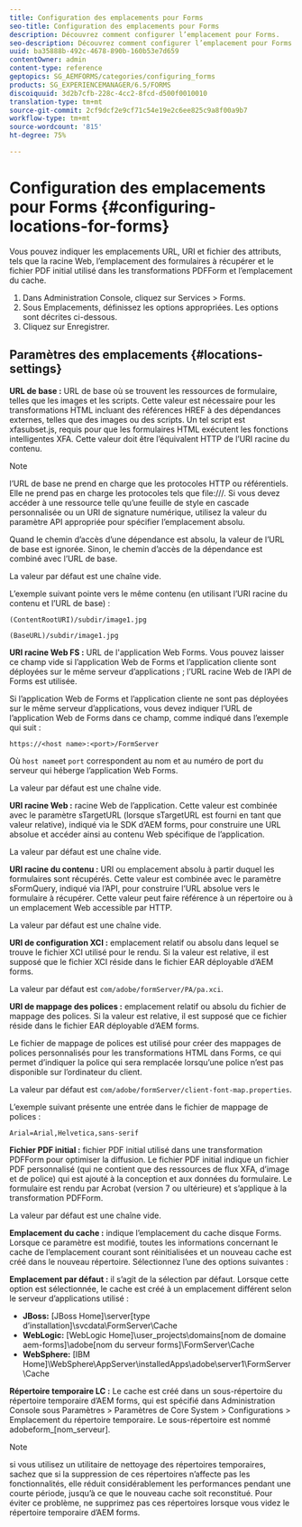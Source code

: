 ```yaml
---
title: Configuration des emplacements pour Forms
seo-title: Configuration des emplacements pour Forms
description: Découvrez comment configurer l’emplacement pour Forms.
seo-description: Découvrez comment configurer l’emplacement pour Forms.
uuid: ba35888b-492c-4678-890b-160b53e7d659
contentOwner: admin
content-type: reference
geptopics: SG_AEMFORMS/categories/configuring_forms
products: SG_EXPERIENCEMANAGER/6.5/FORMS
discoiquuid: 3d2b7cfb-228c-4cc2-8fcd-d500f0010010
translation-type: tm+mt
source-git-commit: 2cf9dcf2e9cf71c54e19e2c6ee825c9a8f00a9b7
workflow-type: tm+mt
source-wordcount: '815'
ht-degree: 75%

---
```



# Configuration des emplacements pour Forms {#configuring-locations-for-forms}

Vous pouvez indiquer les emplacements URL, URI et fichier des attributs, tels que la racine Web, l’emplacement des formulaires à récupérer et le fichier PDF initial utilisé dans les transformations PDFForm et l’emplacement du cache.

1. Dans Administration Console, cliquez sur Services > Forms.
1. Sous Emplacements, définissez les options appropriées. Les options sont décrites ci-dessous.
1. Cliquez sur Enregistrer.

## Paramètres des emplacements {#locations-settings}

**URL de base :** URL de base où se trouvent les ressources de formulaire, telles que les images et les scripts. Cette valeur est nécessaire pour les transformations HTML incluant des références HREF à des dépendances externes, telles que des images ou des scripts. Un tel script est xfasubset.js, requis pour que les formulaires HTML exécutent les fonctions intelligentes XFA. Cette valeur doit être l’équivalent HTTP de l’URI racine du contenu.

>[!NOTE]
>
>l’URL de base ne prend en charge que les protocoles HTTP ou référentiels. Elle ne prend pas en charge les protocoles tels que file:///. Si vous devez accéder à une ressource telle qu’une feuille de style en cascade personnalisée ou un URI de signature numérique, utilisez la valeur du paramètre API appropriée pour spécifier l’emplacement absolu.

Quand le chemin d’accès d’une dépendance est absolu, la valeur de l’URL de base est ignorée. Sinon, le chemin d’accès de la dépendance est combiné avec l’URL de base.

La valeur par défaut est une chaîne vide.

L’exemple suivant pointe vers le même contenu (en utilisant l’URI racine du contenu et l’URL de base) :

`(ContentRootURI)/subdir/image1.jpg`

`(BaseURL)/subdir/image1.jpg`

**URI racine Web FS :** URL de l&#39;application Web Forms. Vous pouvez laisser ce champ vide si l’application Web de Forms et l’application cliente sont déployées sur le même serveur d’applications ; l’URL racine Web de l’API de Forms est utilisée.

Si l’application Web de Forms et l’application cliente ne sont pas déployées sur le même serveur d’applications, vous devez indiquer l’URL de l’application Web de Forms dans ce champ, comme indiqué dans l’exemple qui suit :

`https://<host name>:<port>/FormServer`

Où `host name`et `port` correspondent au nom et au numéro de port du serveur qui héberge l’application Web Forms.

La valeur par défaut est une chaîne vide.

**URI racine Web :** racine Web de l’application. Cette valeur est combinée avec le paramètre sTargetURL (lorsque sTargetURL est fourni en tant que valeur relative), indiqué via le SDK d’AEM forms, pour construire une URL absolue et accéder ainsi au contenu Web spécifique de l’application.

La valeur par défaut est une chaîne vide.

**URI racine du contenu :** URI ou emplacement absolu à partir duquel les formulaires sont récupérés. Cette valeur est combinée avec le paramètre sFormQuery, indiqué via l’API, pour construire l’URL absolue vers le formulaire à récupérer. Cette valeur peut faire référence à un répertoire ou à un emplacement Web accessible par HTTP.

La valeur par défaut est une chaîne vide.

**URI de configuration XCI :** emplacement relatif ou absolu dans lequel se trouve le fichier XCI utilisé pour le rendu. Si la valeur est relative, il est supposé que le fichier XCI réside dans le fichier EAR déployable d’AEM forms.

La valeur par défaut est `com/adobe/formServer/PA/pa.xci`.

**URI de mappage des polices :** emplacement relatif ou absolu du fichier de mappage des polices. Si la valeur est relative, il est supposé que ce fichier réside dans le fichier EAR déployable d’AEM forms.

Le fichier de mappage de polices est utilisé pour créer des mappages de polices personnalisés pour les transformations HTML dans Forms, ce qui permet d’indiquer la police qui sera remplacée lorsqu’une police n’est pas disponible sur l’ordinateur du client.

La valeur par défaut est `com/adobe/formServer/client-font-map.properties`.

L’exemple suivant présente une entrée dans le fichier de mappage de polices :

`Arial=Arial,Helvetica,sans-serif`

**Fichier PDF initial :** fichier PDF initial utilisé dans une transformation PDFForm pour optimiser la diffusion. Le fichier PDF initial indique un fichier PDF personnalisé (qui ne contient que des ressources de flux XFA, d’image et de police) qui est ajouté à la conception et aux données du formulaire. Le formulaire est rendu par Acrobat (version 7 ou ultérieure) et s’applique à la transformation PDFForm.

La valeur par défaut est une chaîne vide.

**Emplacement du cache :** indique l’emplacement du cache disque Forms. Lorsque ce paramètre est modifié, toutes les informations concernant le cache de l’emplacement courant sont réinitialisées et un nouveau cache est créé dans le nouveau répertoire. Sélectionnez l’une des options suivantes :

**Emplacement par défaut :** il s’agit de la sélection par défaut. Lorsque cette option est sélectionnée, le cache est créé à un emplacement différent selon le serveur d’applications utilisé :

* **JBoss:** [JBoss Home]\server\[type d’installation]\svcdata\FormServer\Cache
* **WebLogic:** [WebLogic Home]\user_projects\domains\[nom de domaine aem-forms]\adobe\[nom du serveur forms]\FormServer\Cache
* **WebSphere:** [IBM Home]\WebSphere\AppServer\installedApps\adobe\server1\FormServer\Cache

**Répertoire temporaire LC :** Le cache est créé dans un sous-répertoire du répertoire temporaire d’AEM forms, qui est spécifié dans Administration Console sous Paramètres > Paramètres de Core System > Configurations > Emplacement du répertoire temporaire. Le sous-répertoire est nommé adobeform_[nom_serveur].

>[!NOTE]
>
>si vous utilisez un utilitaire de nettoyage des répertoires temporaires, sachez que si la suppression de ces répertoires n’affecte pas les fonctionnalités, elle réduit considérablement les performances pendant une courte période, jusqu’à ce que le nouveau cache soit reconstitué. Pour éviter ce problème, ne supprimez pas ces répertoires lorsque vous videz le répertoire temporaire d’AEM forms.

